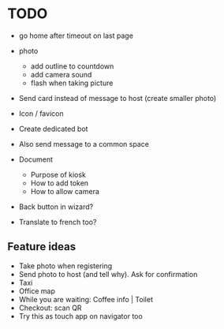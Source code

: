 # TODO

- go home after timeout on last page

- photo
  - add outline to countdown
  - add camera sound
  - flash when taking picture

- Send card instead of message to host (create smaller photo)
- Icon / favicon
- Create dedicated bot
- Also send message to a common space
- Document
  - Purpose of kiosk
  - How to add token
  - How to allow camera

- Back button in wizard?
- Translate to french too?


## Feature ideas

- Take photo when registering
- Send photo to host (and tell why). Ask for confirmation
- Taxi
- Office map
- While you are waiting: Coffee info | Toilet
- Checkout: scan QR
- Try this as touch app on navigator too
